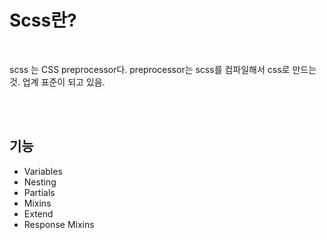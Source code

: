 # Scss란?

<br/>

scss 는 CSS preprocessor다. preprocessor는 scss를 컴파일해서 css로 만드는 것. 업계 표준이 되고 있음.

<br/>

<br/>

## 기능

- Variables
- Nesting
- Partials
- Mixins
- Extend
- Response Mixins
